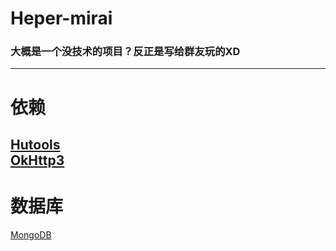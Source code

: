 # Heper-mirai
### 大概是一个没技术的项目？反正是写给群友玩的XD

---

# 依赖
[Hutools](https://hutool.cn/)\
[OkHttp3](https://square.github.io/okhttp/)
---

# 数据库
[MongoDB](https://www.mongodb.com)
